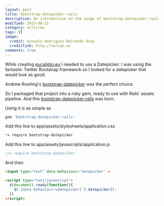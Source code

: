 ```yaml
---
layout: post
title: bootstrap-datepicker-rails
description: An introduction on the usage of bootstrap-datepicker-rails
modified: 2013-08-21
category: articles
tags: []
image:
  credit: Gonzalo Rodríguez-Baltanás Díaz
  creditlink: http://nerian.es
comments: true
---
```


While creating [eucalipto.eu](http://eucalipto.eu) I needed to use a Datepicker. I was using the fantastic Twitter Bootstrap framework so I looked for a datepicker that would look as good.

Andrew Rowling's [bootstrap-datepicker](https://github.com/eternicode/bootstrap-datepicker) was the perfect choice.

So I packaged that project into a ruby gem, ready to use with Rails' assets pipeline. And this [bootstrap-datepicker-rails](https://github.com/Nerian/bootstrap-datepicker-rails) was born.

Using it is as simple as

~~~ ruby
gem 'bootstrap-datepicker-rails'
~~~

Add this line to app/assets/stylesheets/application.css

~~~ css
*= require bootstrap-datepicker
~~~

Add this line to app/assets/javascripts/application.js

~~~ javascript
//= require bootstrap-datepicker
~~~

And then

~~~ html
<input type="text" data-behaviour='datepicker' >

<script type="text/javascript">
  $(document).ready(function(){
    $('[data-behaviour~=datepicker]').datepicker();
  })
</script>
~~~